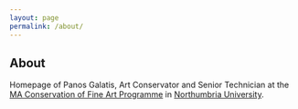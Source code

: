 ```yaml
---
layout: page
permalink: /about/
---
```


<div class="main">
<h2>About</h2>
	<p>Homepage of Panos Galatis, Art Conservator and Senior Technician at the <a href="https://www.northumbria.ac.uk/study-at-northumbria/courses/conservation-of-fine-art-dtfcfz6/">MA Conservation of Fine Art Programme</a> in <a href="http://northumbria.ac.uk">Northumbria University</a>.</p>
</div>
